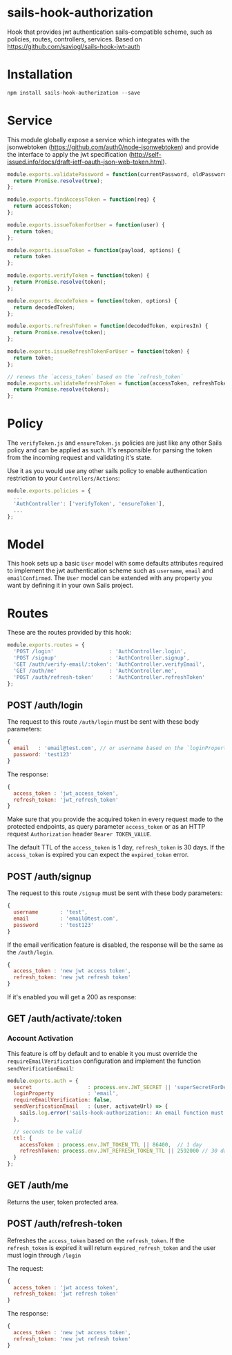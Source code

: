 # sails-hook-authorization
Hook that provides jwt authentication sails-compatible scheme, such as policies, routes, controllers, services.
Based on https://github.com/saviogl/sails-hook-jwt-auth

# Installation

```javascript
npm install sails-hook-authorization --save
```

# Service
This module globally expose a service which integrates with the jsonwebtoken (https://github.com/auth0/node-jsonwebtoken) and provide the interface to apply the jwt specification (http://self-issued.info/docs/draft-ietf-oauth-json-web-token.html).

```javascript
module.exports.validatePassword = function(currentPassword, oldPassword) {
  return Promise.resolve(true);
};

module.exports.findAccessToken = function(req) {
  return accessToken;
};

module.exports.issueTokenForUser = function(user) {
  return token;
};

module.exports.issueToken = function(payload, options) {
  return token
};

module.exports.verifyToken = function(token) {
  return Promise.resolve(token);
};

module.exports.decodeToken = function(token, options) {
  return decodedToken;
};

module.exports.refreshToken = function(decodedToken, expiresIn) {
  return Promise.resolve(token);
};

module.exports.issueRefreshTokenForUser = function(token) {
  return token;
};

// renews the `access_token` based on the `refresh_token`
module.exports.validateRefreshToken = function(accessToken, refreshToken) {
  return Promise.resolve(tokens);
};
```

# Policy
The `verifyToken.js` and `ensureToken.js` policies are just like any other Sails policy and can be applied as such. It's responsible for parsing the token from the incoming request and validating it's state.

Use it as you would use any other sails policy to enable authentication restriction to your `Controllers/Actions`:

```javascript
module.exports.policies = {
  ...
  'AuthController': ['verifyToken', 'ensureToken'],
  ...
};
```

# Model
This hook sets up a basic `User` model with some defaults attributes required to implement the jwt authentication
scheme such as `username`, `email` and `emailConfirmed`. The `User` model can be extended with any property you want by defining it in your own Sails project.

# Routes
These are the routes provided by this hook:

```javascript
module.exports.routes = {
  'POST /login'                  : 'AuthController.login',
  'POST /signup'                 : 'AuthController.signup',
  'GET /auth/verify-email/:token': 'AuthController.verifyEmail',
  'GET /auth/me'                 : 'AuthController.me',
  'POST /auth/refresh-token'     : 'AuthController.refreshToken'
};
```

## POST /auth/login
The request to this route `/auth/login` must be sent with these body parameters:

```javascript
{
  email   : 'email@test.com', // or username based on the `loginProperty`
  password: 'test123'
}
```

The response:

```javascript
{
  access_token : 'jwt_access_token',
  refresh_token: 'jwt_refresh_token'
}
```

Make sure that you provide the acquired token in every request made to the protected endpoints, as query parameter `access_token` or as an HTTP request `Authorization` header `Bearer TOKEN_VALUE`.

The default TTL of the `access_token` is 1 day, `refresh_token` is 30 days.
If the `access_token` is expired you can expect the `expired_token` error.


## POST /auth/signup
The request to this route `/signup` must be sent with these body parameters:

```javascript
{
  username       : 'test',
  email          : 'email@test.com',
  password       : 'test123'
}
```

If the email verification feature is disabled, the response will be the same as the `/auth/login`.

```javascript
{
  access_token : 'new jwt access token',
  refresh_token: 'new jwt refresh token'
}
```

If it's enabled you will get a 200 as response:

## GET /auth/activate/:token
### Account Activation
This feature is off by default and to enable it you must override the `requireEmailVerification` configuration and implement the function `sendVerificationEmail`:

```javascript
module.exports.auth = {
  secret                  : process.env.JWT_SECRET || 'superSecretForDev',
  loginProperty           : 'email',
  requireEmailVerification: false,
  sendVerificationEmail   : (user, activateUrl) => {
    sails.log.error('sails-hook-authorization:: An email function must be implemented through `sails.config.auth.sendVerificationEmail` in order to enable the email verification feature. This will receive two parameters (user, activationLink).');
  },

  // seconds to be valid
  ttl: {
    accessToken : process.env.JWT_TOKEN_TTL || 86400,  // 1 day
    refreshToken: process.env.JWT_REFRESH_TOKEN_TTL || 2592000 // 30 days
  }
};

```

## GET /auth/me
Returns the user, token protected area.

## POST /auth/refresh-token
Refreshes the `access_token` based on the `refresh_token`.
If the `refresh_token` is expired it will return `expired_refresh_token` and the user must login through `/login`

The request:

```javascript
{
  access_token : 'jwt access token',
  refresh_token: 'jwt refresh token'
}
```

The response:

```javascript
{
  access_token : 'new jwt access token',
  refresh_token: 'new jwt refresh token'
}
```

